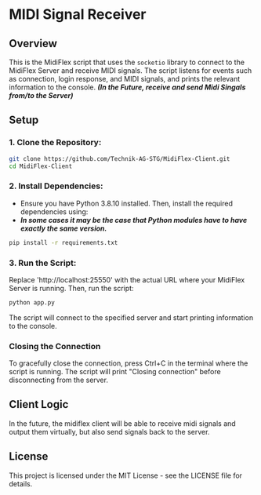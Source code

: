 # MIDI Signal Receiver

## Overview

This is the MidiFlex script that uses the `socketio` library to connect to the MidiFlex Server and receive MIDI signals. The script listens for events such as connection, login response, and MIDI signals, and prints the relevant information to the console. ***(In the Future, receive and send Midi Singals from/to the Server)***

## Setup

### 1. Clone the Repository:

```bash
git clone https://github.com/Technik-AG-STG/MidiFlex-Client.git
cd MidiFlex-Client
```

### 2. Install Dependencies:

- Ensure you have Python 3.8.10 installed. Then, install the required dependencies using:
- ***In some cases it may be the case that Python modules have to have exactly the same version.***

```bash
pip install -r requirements.txt
```

### 3. Run the Script:

Replace 'http://localhost:25550' with the actual URL where your MidiFlex Server is running. Then, run the script:

```bash
python app.py
```

The script will connect to the specified server and start printing information to the console.

### Closing the Connection

To gracefully close the connection, press Ctrl+C in the terminal where the script is running. The script will print "Closing connection" before disconnecting from the server.

## Client Logic

In the future, the midiflex client will be able to receive midi signals and output them virtually, but also send signals back to the server.

## License

This project is licensed under the MIT License - see the LICENSE file for details.
